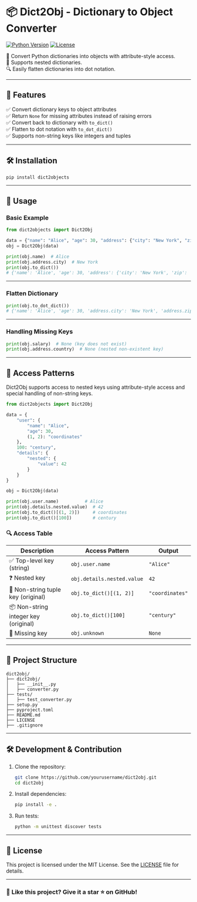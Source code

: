 # 📦 Dict2Obj - Dictionary to Object Converter

[![Python Version](https://img.shields.io/badge/python-3.6%2B-blue.svg)](https://www.python.org/downloads/)
[![License](https://img.shields.io/badge/license-MIT-green.svg)](LICENSE)

🚀 Convert Python dictionaries into objects with attribute-style access.  
🔄 Supports nested dictionaries.  
🔍 Easily flatten dictionaries into dot notation.

---

## 🐜 Features

✅ Convert dictionary keys to object attributes  
✅ Return `None` for missing attributes instead of raising errors  
✅ Convert back to dictionary with `to_dict()`  
✅ Flatten to dot notation with `to_dot_dict()`  
✅ Supports non-string keys like integers and tuples  

---

## 🛠 Installation

```sh
pip install dict2objects
```

---

## 🚀 Usage

### **Basic Example**
```python
from dict2objects import Dict2Obj

data = {"name": "Alice", "age": 30, "address": {"city": "New York", "zip": "10001"}}
obj = Dict2Obj(data)

print(obj.name)  # Alice
print(obj.address.city)  # New York
print(obj.to_dict())  
# {'name': 'Alice', 'age': 30, 'address': {'city': 'New York', 'zip': '10001'}}
```

---

### **Flatten Dictionary**
```python
print(obj.to_dot_dict())  
# {'name': 'Alice', 'age': 30, 'address.city': 'New York', 'address.zip': '10001'}
```

---

### **Handling Missing Keys**
```python
print(obj.salary)  # None (key does not exist)
print(obj.address.country)  # None (nested non-existent key)
```

---

## 🧠 Access Patterns

Dict2Obj supports access to nested keys using attribute-style access and special handling of non-string keys.

```python
from dict2objects import Dict2Obj

data = {
    "user": {
        "name": "Alice",
        "age": 30,
        (1, 2): "coordinates"
    },
    100: "century",
    "details": {
        "nested": {
            "value": 42
        }
    }
}

obj = Dict2Obj(data)

print(obj.user.name)          # Alice
print(obj.details.nested.value)  # 42
print(obj.to_dict()[(1, 2)])     # coordinates
print(obj.to_dict()[100])        # century
```

### 🔍 Access Table

| Description                          | Access Pattern                          | Output        |
|--------------------------------------|-----------------------------------------|---------------|
| ✅ Top-level key (string)             | `obj.user.name`                         | `"Alice"`     |
| ❓ Nested key                         | `obj.details.nested.value`              | `42`          |
| 🧩 Non-string tuple key (original)   | `obj.to_dict()[(1, 2)]`                 | `"coordinates"`|
| 📦 Non-string integer key (original) | `obj.to_dict()[100]`                    | `"century"`   |
| 📜 Missing key                       | `obj.unknown`                           | `None`        |

---

## 📁 Project Structure

```
dict2obj/
├── dict2obj/
│   ├── __init__.py
│   ├── converter.py
├── tests/
│   ├── test_converter.py
├── setup.py
├── pyproject.toml
├── README.md
├── LICENSE
├── .gitignore
```

---

## 🛠 Development & Contribution

1. Clone the repository:
   ```sh
   git clone https://github.com/yourusername/dict2obj.git
   cd dict2obj
   ```
2. Install dependencies:
   ```sh
   pip install -e .
   ```
3. Run tests:
   ```sh
   python -m unittest discover tests
   ```

---

## 📄 License
This project is licensed under the MIT License. See the [LICENSE](LICENSE) file for details.

---

### 🌟 **Like this project? Give it a star ⭐ on GitHub!**

